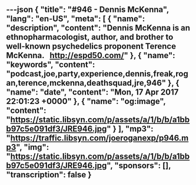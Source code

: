 ---json
{
  "title": "#946 - Dennis McKenna",
  "lang": "en-US",
  "meta": [
    {
      "name": "description",
      "content": "Dennis McKenna is an ethnopharmacologist, author, and brother to well-known psychedelics proponent Terence McKenna.   http://espd50.com/"
    },
    {
      "name": "keywords",
      "content": "podcast,joe,party,experience,dennis,freak,rogan,terence,mckenna,deathsquad,jre,946"
    },
    {
      "name": "date",
      "content": "Mon, 17 Apr 2017 22:01:23 +0000"
    },
    {
      "name": "og:image",
      "content": "https://static.libsyn.com/p/assets/a/1/b/b/a1bbb97c5e091df3/JRE946.jpg"
    }
  ],
  "mp3": "https://traffic.libsyn.com/joeroganexp/p946.mp3",
  "img": "https://static.libsyn.com/p/assets/a/1/b/b/a1bbb97c5e091df3/JRE946.jpg",
  "sponsors": [],
  "transcription": false
}
---
<episode-header />

<timemark seconds="0" />

<transcribe-call-to-action />

<episode-footer />
